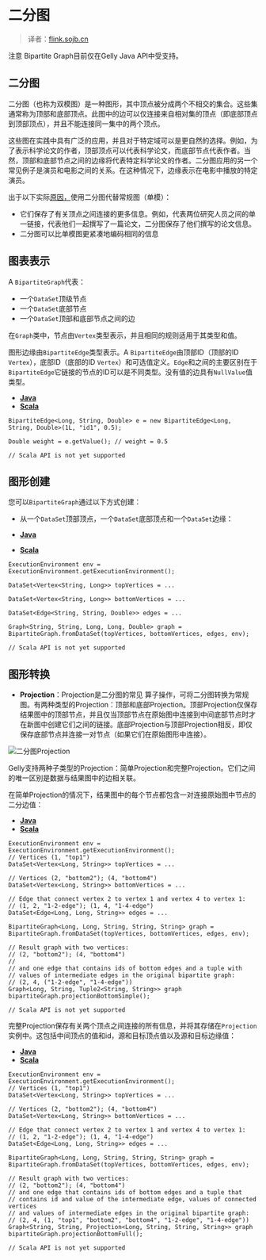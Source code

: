 

# 二分图

> 译者：[flink.sojb.cn](https://flink.sojb.cn/)


注意 Bipartite Graph目前仅在Gelly Java API中受支持。

## 二分图

二分图（也称为双模图）是一种图形，其中顶点被分成两个不相交的集合。这些集通常称为顶部和底部顶点。此图中的边可以仅连接来自相对集的顶点（即底部顶点到顶部顶点），并且不能连接同一集中的两个顶点。

这些图在实践中具有广泛的应用，并且对于特定域可以是更自然的选择。例如，为了表示科学论文的作者，顶部顶点可以代表科学论文，而底部节点代表作者。当然，顶部和底部节点之间的边缘将代表特定科学论文的作者。二分图应用的另一个常见例子是演员和电影之间的关系。在这种情况下，边缘表示在电影中播放的特定演员。

出于以下实际[原因，](http://www.complexnetworks.fr/wp-content/uploads/2011/01/socnet07.pdf)使用二分图代替常规图（单模）：

*   它们保存了有关顶点之间连接的更多信息。例如，代表两位研究人员之间的单一链接，代表他们一起撰写了一篇论文，二分图保存了他们撰写的论文信息。
*   二分图可以比单模图更紧凑地编码相同的信息

## 图表表示

A `BipartiteGraph`代表：

*   一个`DataSet`顶级节点
*   一个`DataSet`底部节点
*   一个`DataSet`顶部和底部节点之间的边

在`Graph`类中，节点由`Vertex`类型表示，并且相同的规则适用于其类型和值。

图形边缘由`BipartiteEdge`类型表示。A `BipartiteEdge`由顶部ID（顶部的ID `Vertex`），底部ID（底部的ID `Vertex`）和可选值定义。`Edge`和之间的主要区别在于`BipartiteEdge`它链接的节点的ID可以是不同类型。没有值的边具有`NullValue`值类型。

*   [**Java**](#tab_java_0)
*   [**Scala**](#tab_scala_0)



```
BipartiteEdge<Long, String, Double> e = new BipartiteEdge<Long, String, Double>(1L, "id1", 0.5);

Double weight = e.getValue(); // weight = 0.5
```





```
// Scala API is not yet supported
```



## 图形创建

您可以`BipartiteGraph`通过以下方式创建：

*   从一个`DataSet`顶部顶点，一个`DataSet`底部顶点和一个`DataSet`边缘：

*   [**Java**](#tab_java_1)
*   [**Scala**](#tab_scala_1)



```
ExecutionEnvironment env = ExecutionEnvironment.getExecutionEnvironment();

DataSet<Vertex<String, Long>> topVertices = ...

DataSet<Vertex<String, Long>> bottomVertices = ...

DataSet<Edge<String, String, Double>> edges = ...

Graph<String, String, Long, Long, Double> graph = BipartiteGraph.fromDataSet(topVertices, bottomVertices, edges, env);
```





```
// Scala API is not yet supported
```



## 图形转换

*   **Projection**：Projection是二分图的常见 算子操作，可将二分图转换为常规图。有两种类型的Projection：顶部和底部Projection。顶部Projection仅保存结果图中的顶部节点，并且仅当顶部节点在原始图中连接到中间底部节点时才在新图中创建它们之间的链接。底部Projection与顶部Projection相反，即仅保存底部节点并连接一对节点（如果它们在原始图形中连接）。

![二分图Projection](https://flink.sojb.cn/fig/bipartite_graph_projections.png)

Gelly支持两种子类型的Projection：简单Projection和完整Projection。它们之间的唯一区别是数据与结果图中的边相关联。

在简单Projection的情况下，结果图中的每个节点都包含一对连接原始图中节点的二分边值：

*   [**Java**](#tab_java_2)
*   [**Scala**](#tab_scala_2)



```
ExecutionEnvironment env = ExecutionEnvironment.getExecutionEnvironment();
// Vertices (1, "top1")
DataSet<Vertex<Long, String>> topVertices = ...

// Vertices (2, "bottom2"); (4, "bottom4")
DataSet<Vertex<Long, String>> bottomVertices = ...

// Edge that connect vertex 2 to vertex 1 and vertex 4 to vertex 1:
// (1, 2, "1-2-edge"); (1, 4, "1-4-edge")
DataSet<Edge<Long, Long, String>> edges = ...

BipartiteGraph<Long, Long, String, String, String> graph = BipartiteGraph.fromDataSet(topVertices, bottomVertices, edges, env);

// Result graph with two vertices:
// (2, "bottom2"); (4, "bottom4")
//
// and one edge that contains ids of bottom edges and a tuple with
// values of intermediate edges in the original bipartite graph:
// (2, 4, ("1-2-edge", "1-4-edge"))
Graph<Long, String, Tuple2<String, String>> graph bipartiteGraph.projectionBottomSimple();
```





```
// Scala API is not yet supported
```



完整Projection保存有关两个顶点之间连接的所有信息，并将其存储在`Projection`实例中。这包括中间顶点的值和id，源和目标顶点值以及源和目标边缘值：

*   [**Java**](#tab_java_3)
*   [**Scala**](#tab_scala_3)



```
ExecutionEnvironment env = ExecutionEnvironment.getExecutionEnvironment();
// Vertices (1, "top1")
DataSet<Vertex<Long, String>> topVertices = ...

// Vertices (2, "bottom2"); (4, "bottom4")
DataSet<Vertex<Long, String>> bottomVertices = ...

// Edge that connect vertex 2 to vertex 1 and vertex 4 to vertex 1:
// (1, 2, "1-2-edge"); (1, 4, "1-4-edge")
DataSet<Edge<Long, Long, String>> edges = ...

BipartiteGraph<Long, Long, String, String, String> graph = BipartiteGraph.fromDataSet(topVertices, bottomVertices, edges, env);

// Result graph with two vertices:
// (2, "bottom2"); (4, "bottom4")
// and one edge that contains ids of bottom edges and a tuple that 
// contains id and value of the intermediate edge, values of connected vertices
// and values of intermediate edges in the original bipartite graph:
// (2, 4, (1, "top1", "bottom2", "bottom4", "1-2-edge", "1-4-edge"))
Graph<String, String, Projection<Long, String, String, String>> graph bipartiteGraph.projectionBottomFull();
```





```
// Scala API is not yet supported
```



